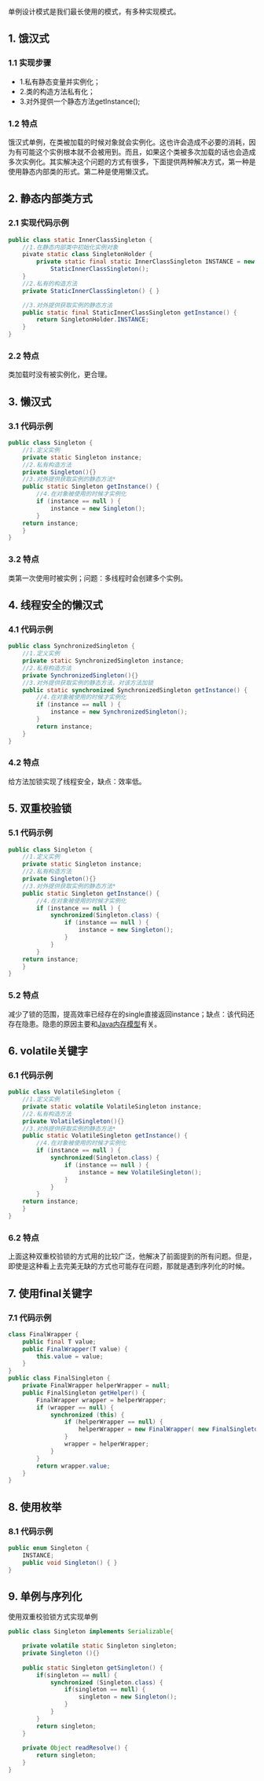 单例设计模式是我们最长使用的模式，有多种实现模式。

## 1. 饿汉式

### 1.1 实现步骤

- 1.私有静态变量并实例化；
- 2.类的构造方法私有化；
- 3.对外提供一个静态方法getInstance();

### 1.2 特点

饿汉式单例，在类被加载的时候对象就会实例化。这也许会造成不必要的消耗，因为有可能这个实例根本就不会被用到。而且，如果这个类被多次加载的话也会造成多次实例化。其实解决这个问题的方式有很多，下面提供两种解决方式，第一种是使用静态内部类的形式。第二种是使用懒汉式。

## 2. 静态内部类方式

### 2.1 实现代码示例

```java
public class static InnerClassSingleton {
    //1.在静态内部类中初始化实例对象
    pivate static class SingletonHolder {
        private static final static InnerClassSingleton INSTANCE = new 
            StaticInnerClassSingleton(); 
    }
    //2.私有的构造方法
    private StaticInnerClassSingleton() { }

    //3.对外提供获取实例的静态方法
    public static final StaticInnerClassSingleton getInstance() {
        return SingletonHolder.INSTANCE; 
    } 
}
```

### 2.2 特点

类加载时没有被实例化，更合理。

## 3. 懒汉式

### 3.1 代码示例

```java
public class Singleton {
    //1.定义实例
    private static Singleton instance;
    //2.私有构造方法
    private Singleton(){}
    //3.对外提供获取实例的静态方法*
    public static Singleton getInstance() {
        //4.在对象被使用的时候才实例化
        if (instance == null ) {
            instance = new Singleton();
        }
    return instance;
    } 
}
```

### 3.2 特点

类第一次使用时被实例；问题：多线程时会创建多个实例。

## 4. 线程安全的懒汉式

### 4.1 代码示例

```java
public class SynchronizedSingleton {
    //1.定义实例
    private static SynchronizedSingleton instance;
    //2.私有构造方法
    private SynchronizedSingleton(){}
    //3.对外提供获取实例的静态方法，对该方法加锁
    public static synchronized SynchronizedSingleton getInstance() {
        //4.在对象被使用的时候才实例化
        if (instance == null ) {
            instance = new SynchronizedSingleton();
        }
        return instance;
    } 
}
```

### 4.2 特点

给方法加锁实现了线程安全，缺点：效率低。

## 5. 双重校验锁

### 5.1 代码示例

```java
public class Singleton {
    //1.定义实例
    private static Singleton instance;
    //2.私有构造方法
    private Singleton(){}
    //3.对外提供获取实例的静态方法*
    public static Singleton getInstance() {
        //4.在对象被使用的时候才实例化
        if (instance == null ) {
            synchronized(Singleton.class) {
                if (instance == null ) { 
                    instance = new Singleton();
                }
            }
        }
    return instance;
    } 
}
```

### 5.2 特点

减少了锁的范围，提高效率已经存在的single直接返回instance；缺点：该代码还存在隐患。隐患的原因主要和[Java内存模型](http://www.hollischuang.com/archives/1003)有关。

## 6. volatile关键字

### 6.1 代码示例

```java
public class VolatileSingleton {
    //1.定义实例
    private static volatile VolatileSingleton instance;
    //2.私有构造方法
    private VolatileSingleton(){}
    //3.对外提供获取实例的静态方法*
    public static VolatileSingleton getInstance() {
        //4.在对象被使用的时候才实例化
        if (instance == null ) {
            synchronized(Singleton.class) {
                if (instance == null ) { 
                    instance = new VolatileSingleton();
                }
            }
        }
    return instance;
    } 
}
```

### 6.2 特点

上面这种双重校验锁的方式用的比较广泛，他解决了前面提到的所有问题。但是，即使是这种看上去完美无缺的方式也可能存在问题，那就是遇到序列化的时候。

## 7. 使用final关键字

### 7.1 代码示例

```java
class FinalWrapper { 
    public final T value; 
    public FinalWrapper(T value) { 
        this.value = value; 
    } 
} 
public class FinalSingleton { 
    private FinalWrapper helperWrapper = null; 
    public FinalSingleton getHelper() { 
        FinalWrapper wrapper = helperWrapper; 
        if (wrapper == null) { 
            synchronized (this) { 
                if (helperWrapper == null) { 
                    helperWrapper = new FinalWrapper( new FinalSingleton()); 
                } 
                wrapper = helperWrapper; 
            } 
        } 
        return wrapper.value; 
    } 
}
```

## 8. 使用枚举

### 8.1 代码示例

```java
public enum Singleton {
    INSTANCE;
    public void Singleton() { }
}
```

## 9. 单例与序列化

使用双重校验锁方式实现单例

```java
public class Singleton implements Serializable{

    private volatile static Singleton singleton;
    private Singleton (){}
    
    public static Singleton getSingleton() {
        if(singleton == null) {
            synchronized (Singleton.class) {
                if(singleton == null) {   
                    singleton = new Singleton();
                }
            }
        }
        return singleton;
    }
    
    private Object readResolve() {
        return singleton; 
    } 
}
```

 

